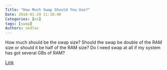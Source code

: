 ```yaml
---
Title: "How Much Swap Should You Use?"
Date: 2018-01-29 11:18:40
Categories: [os]
tags: [swap]
Authors: sedlav
---
```


How much should be the swap size? Should the swap be double of the RAM size or should it be half of the RAM size? Do I need swap at all if my system has got several GBs of RAM?

[Link](https://itsfoss.com/swap-size/)

